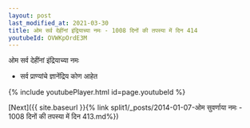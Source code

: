 ```yaml
---
layout: post
last_modified_at: 2021-03-30
title: ओम सर्व देहींनां इंद्रियाच्या नमः - 1008 दिनों की तपस्या में दिन 414
youtubeId: OVWKpOrdE3M
---
```

 
 
 ओम सर्व देहींनां इंद्रियाच्या नमः  
 
 -  सर्व प्राण्यांचे ज्ञानेंद्रिय कोण आहेत 
 
  
 
  
 
 
 
 
 
 


{% include youtubePlayer.html id=page.youtubeId %}
 
[Next]({{ site.baseurl }}{% link  split1/_posts/2014-01-07-ओम सुवर्णाया नमः - 1008 दिनों की तपस्या में दिन 413.md%})
 
